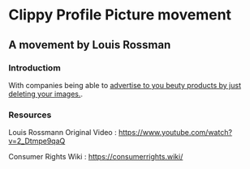 # Clippy Profile Picture movement

## A movement by Louis Rossman

### Introductiom

With companies being able to [advertise to you beuty products by just deleting your images.](https://futurism.com/facebook-beauty-targeted-ads).

### Resources

Louis Rossmann Original Video : https://www.youtube.com/watch?v=2_Dtmpe9qaQ

Consumer Rights Wiki : https://consumerrights.wiki/
